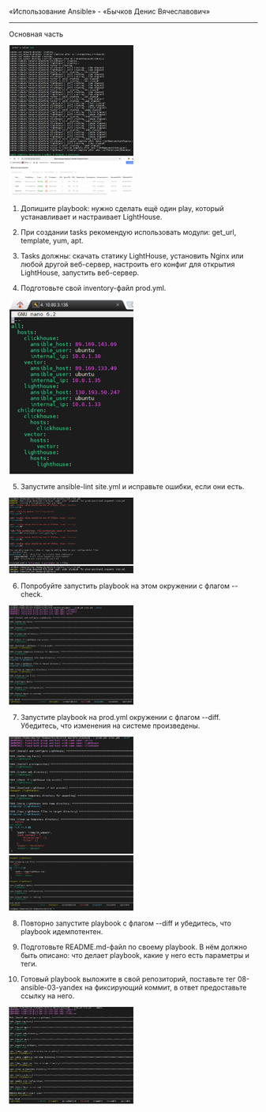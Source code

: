 
«Использование Ansible» - «Бычков Денис Вячеславович»      
    
--- 

Основная часть

<img src = "img/11.JPG" width = 50%>

<img src = "img/ya.JPG" width = 50%>

1. Допишите playbook: нужно сделать ещё один play, который устанавливает и настраивает LightHouse.

2. При создании tasks рекомендую использовать модули: get_url, template, yum, apt.

3. Tasks должны: скачать статику LightHouse, установить Nginx или любой другой веб-сервер, настроить его конфиг для открытия LightHouse, запустить веб-сервер.

4. Подготовьте свой inventory-файл prod.yml.

<img src = "img/prod.JPG" width = 50%>

5. Запустите ansible-lint site.yml и исправьте ошибки, если они есть.

<img src = "img/2.JPG" width = 50%>

<img src = "img/3.JPG" width = 50%>

6. Попробуйте запустить playbook на этом окружении с флагом --check.

<img src = "img/check.JPG" width = 50%>

7. Запустите playbook на prod.yml окружении с флагом --diff. Убедитесь, что изменения на системе произведены.

<img src = "img/diff1.JPG" width = 50%>
<img src = "img/diff2.JPG" width = 50%>

8. Повторно запустите playbook с флагом --diff и убедитесь, что playbook идемпотентен.

9. Подготовьте README.md-файл по своему playbook. В нём должно быть описано: что делает playbook, какие у него есть параметры и теги.

10. Готовый playbook выложите в свой репозиторий, поставьте тег 08-ansible-03-yandex на фиксирующий коммит, в ответ предоставьте ссылку на него.


















<img src = "img/1.JPG" width = 50%>
